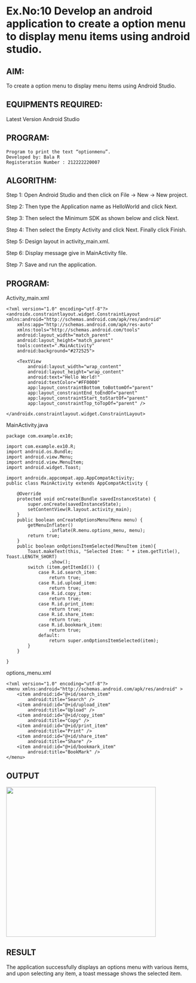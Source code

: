 # Ex.No:10 Develop an android application to create a option menu to display menu items using android studio.
## AIM:
To create a option menu to display menu items using Android Studio.

## EQUIPMENTS REQUIRED:
Latest Version Android Studio
## PROGRAM:
```
Program to print the text “optionmenu”.
Developed by: Bala R
Registeration Number : 212222220007
```

## ALGORITHM:
Step 1: Open Android Studio and then click on File -> New -> New project.

Step 2: Then type the Application name as HelloWorld and click Next.

Step 3: Then select the Minimum SDK as shown below and click Next.

Step 4: Then select the Empty Activity and click Next. Finally click Finish.

Step 5: Design layout in activity_main.xml.

Step 6: Display message give in MainActivity file.

Step 7: Save and run the application.

## PROGRAM:

Activity_main.xml
```
<?xml version="1.0" encoding="utf-8"?>
<androidx.constraintlayout.widget.ConstraintLayout xmlns:android="http://schemas.android.com/apk/res/android"
    xmlns:app="http://schemas.android.com/apk/res-auto"
    xmlns:tools="http://schemas.android.com/tools"
    android:layout_width="match_parent"
    android:layout_height="match_parent"
    tools:context=".MainActivity"
    android:background="#272525">

    <TextView
        android:layout_width="wrap_content"
        android:layout_height="wrap_content"
        android:text="Hello World!"
        android:textColor="#FF0000"
        app:layout_constraintBottom_toBottomOf="parent"
        app:layout_constraintEnd_toEndOf="parent"
        app:layout_constraintStart_toStartOf="parent"
        app:layout_constraintTop_toTopOf="parent" />

</androidx.constraintlayout.widget.ConstraintLayout>
```

MainActivity.java
```
package com.example.ex10;

import com.example.ex10.R;
import android.os.Bundle;
import android.view.Menu;
import android.view.MenuItem;
import android.widget.Toast;

import androidx.appcompat.app.AppCompatActivity;
public class MainActivity extends AppCompatActivity {

    @Override
    protected void onCreate(Bundle savedInstanceState) {
        super.onCreate(savedInstanceState);
        setContentView(R.layout.activity_main);
    }
    public boolean onCreateOptionsMenu(Menu menu) {
        getMenuInflater()
                .inflate(R.menu.options_menu, menu);
        return true;
    }
    public boolean onOptionsItemSelected(MenuItem item){
        Toast.makeText(this, "Selected Item: " + item.getTitle(), Toast.LENGTH_SHORT)
                .show();
        switch (item.getItemId()) {
            case R.id.search_item:
                return true;
            case R.id.upload_item:
                return true;
            case R.id.copy_item:
                return true;
            case R.id.print_item:
                return true;
            case R.id.share_item:
                return true;
            case R.id.bookmark_item:
                return true;
            default:
                return super.onOptionsItemSelected(item);
        }
    }

}
```
options_menu.xml
```
<?xml version="1.0" encoding="utf-8"?>
<menu xmlns:android="http://schemas.android.com/apk/res/android" >
    <item android:id="@+id/search_item"
        android:title="Search" />
    <item android:id="@+id/upload_item"
        android:title="Upload" />
    <item android:id="@+id/copy_item"
        android:title="Copy" />
    <item android:id="@+id/print_item"
        android:title="Print" />
    <item android:id="@+id/share_item"
        android:title="Share" />
    <item android:id="@+id/bookmark_item"
        android:title="BookMark" />
</menu>
```
## OUTPUT

<img src="https://github.com/user-attachments/assets/6f088aa0-5a03-46a5-b929-e75c0ecb4ab0" width=400>

## RESULT

The application successfully displays an options menu with various items, and upon selecting any item, a toast message shows the selected item.
